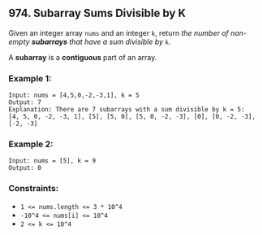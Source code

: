 ## 974. Subarray Sums Divisible by K

Given an integer array ```nums``` and an integer ```k```, return *the number of non-empty **subarrays** that have a sum divisible by* ```k```.

A **subarray** is a **contiguous** part of an array.

### Example 1:
```
Input: nums = [4,5,0,-2,-3,1], k = 5
Output: 7
Explanation: There are 7 subarrays with a sum divisible by k = 5:
[4, 5, 0, -2, -3, 1], [5], [5, 0], [5, 0, -2, -3], [0], [0, -2, -3], [-2, -3]
```
### Example 2:
```
Input: nums = [5], k = 9
Output: 0
```

### Constraints:

* ```1 <= nums.length <= 3 * 10^4```
* ```-10^4 <= nums[i] <= 10^4```
* ```2 <= k <= 10^4```